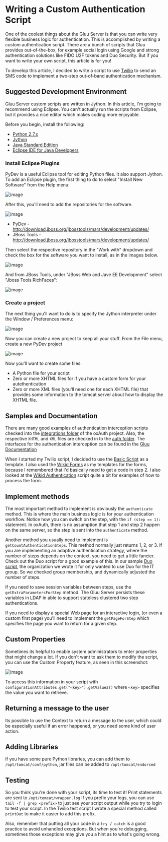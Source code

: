 # Writing a Custom Authentication Script

One of the coolest things about the Gluu Server is that you can write very flexible
business logic for authentication. This is accomplished by writing a custom authentication
script. There are a bunch of scripts that Gluu provides out-of-the-box, for example social login
using Google and strong authentication solutions like FIDO U2F tokens and Duo Security.
But if you want to write your own script, this article is for you!

To develop this article, I decided to write a script to use [Twilio](http://twilio.com) to
send an SMS code to implement a two-step out-of-band authentication mechanism.

## Suggested Development Environment

Gluu Server custom scripts are written in Jython. In this article, I'm going to recommend
using Eclipse. You can't actually run the scripts from Eclipse, but it provides a nice editor
which makes coding more enjoyable.

Before you begin, install the following:
 - [Python 2.7.x](https://www.python.org/downloads/)
 - [Jython](http://www.jython.org/downloads.html)
 - [Java Standard Edition](http://www.oracle.com/technetwork/java/javase/terms/products/index.html)
 - [Eclipse IDE for Java Developers](https://eclipse.org/downloads/)

### Install Eclipse Plugins

PyDev is a useful Eclipse tool for editing Python files. It also support Jython.
To add an Eclipse plugin, the first thing to do to select "Install New Software" from the
Help menu:

![image](https://github.com/GluuFederation/docs/blob/master/sources/img/auth_article/01-install-software.jpg)

After this, you'll need to add the repositories for the software.

![image](https://github.com/GluuFederation/docs/blob/master/sources/img/auth_article/02-Add-Repositories.jpg)

 - PyDev - http://download.jboss.org/jbosstools/mars/development/updates/
 - JBoss Tools - http://download.jboss.org/jbosstools/mars/development/updates/

Then select the respective repository in the "Work with" dropdown and check the box for the
software you want to install, as in the images below.

![image](https://github.com/GluuFederation/docs/blob/master/sources/img/auth_article/03-add-Pydev.jpg)

And from JBoss Tools, under "JBoss Web and Jave EE Development" select "Jboss Tools RichFaces":

![image](https://github.com/GluuFederation/docs/blob/master/sources/img/auth_article/04-add-jboss-richfaces.jpg)

### Create a project

The next thing you'll want to do is to specify the Jython interpreter under the Window / Preferences
menu:

![image](https://github.com/GluuFederation/docs/blob/master/sources/img/auth_article/05-preferences-jython-interpreter.jpg)

Now you can create a new project to keep all your stuff. From the File menu, create a new PyDev
project

![image](https://github.com/GluuFederation/docs/blob/master/sources/img/auth_article/06-new-pydev-project.jpg)

Now you'll want to create some files:
 - A Python file for your script
 - Zero or more XHTML files for if you have a custom form for your autethentication
 - Zero or more XML files (you'll need one for each XHTML file) that provides some information to
 the tomcat server about how to display the XHTML file.

## Samples and Documentation

There are many good examples of authentication interception scripts checked into the
[integrations folder](https://github.com/GluuFederation/oxAuth/tree/master/Server/integrations)
of the oxAuth project. Also, the respective `XHTML` and `XML` files are checked in to the
[auth folder](https://github.com/GluuFederation/oxAuth/tree/master/Server/src/main/webapp/auth).
The interfaces for the authentication interception can be found in the
[Gluu Documentation](http://www.gluu.org/docs/reference/interception-scripts/#authentication)

When I started my Twilio script, I decided to use the
[Basic Script](https://raw.githubusercontent.com/GluuFederation/oxAuth/master/Server/integrations/basic/BasicExternalAuthenticator.py)
as a template. I also used the [Wikid Forms](https://github.com/GluuFederation/oxAuth/tree/master/Server/src/main/webapp/auth/wikid)
as my templates for the forms, because I remembered that I'd basically need to get a code in step 2.
I also looked at the
[Wikid Authentication](https://github.com/GluuFederation/oxAuth/blob/master/Server/integrations/wikid/WikidExternalAuthenticator.py)
script quite a bit for examples of how to process the form.

## Implement methods

The most important method to implement is obviously the `authenticate` method. This is where
the main business logic is for your authentication workflow. Notice how you can switch on the
step, with the `if (step == 1):` statement. In oxAuth, there is no assumption that step 1
and step 2 happen on the same server, so the step is sent into the `authenticate` method.

Another method you usually need to implement is `getCountAuthenticationSteps`. This method
normally just returns 1, 2, or 3. If you are implementing an adaptive authentication strategy,
where the number of steps depends on the context, you need to get a little fancier. Check out
the Duo script for a good example of this. In our sample
[Duo script](https://github.com/GluuFederation/oxAuth/blob/master/Server/integrations/duo/DuoExternalAuthenticator.py),
the organization we wrote it for only wanted to use Duo for the IT group. So we checked group
membership, and dynamically adjusted the number of steps.

If you need to save session variables between steps, use the `getExtraParametersForStep` method.
The Gluu Server persists these variables in LDAP in able to support stateless clustered two step 
authentications.

If you need to display a special Web page for an interactive login, (or even a custom
first page) you'll need to implement the `getPageForStep` which specifies the page you 
want to return for a given step.

## Custom Properties

Sometimes its helpful to enable system administrators to enter properties that might change a lot.
If you don't want to ask them to modify the script, you can use the Custom Property feature, as seen
in this screenshot:

![image](https://github.com/GluuFederation/docs/blob/master/sources/img/auth_article/07-custom-properties.jpg)

To access this information in your script with `configurationAttributes.get("<key>").getValue2()`
where `<key>` specifies the value you want to retrieve.

## Returning a message to the user

Its possible to use the Context to return a message to the user, which could be especially
useful if an error happened, or you need some kind of user action.

## Adding Libraries

If you have some pure Python libraries, you can add them to `/opt/tomcat/conf/python`,
jar files can be added to `/opt/tomcat/endorsed`

## Testing

So you think you're done with your script, its time to test it! Print statements are sent to
`/opt/tomcat/wrapper.log` If you prefix your logs, you can use `tail -f | grep <prefix>`
to just see your script output while you try to login to test your script. In the Twilio test
script I wrote a special method called `printOut` to make it easier to add this prefix.

Also, remember that putting all your code in a `try / catch` is a good practice to avoid
unhandled exceptions. But when you're debugging, sometimes those exceptions may give you
a hint as to what's going wrong.